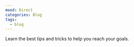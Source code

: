 ```yaml
---
mood: Direct
categories: Blog
tags:
  - blog
---
```

Learn the best tips and tricks to help you reach your goals.